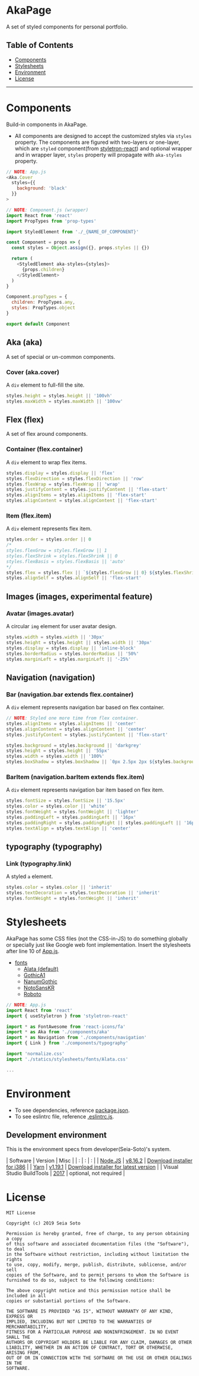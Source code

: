 # AkaPage

A set of styled components for personal portfolio.

## Table of Contents

- [Components](#Components)
- [Stylesheets](#Stylesheets)
- [Environment](#Environment)
- [License](#License)

---

# Components

Build-in components in AkaPage.

- All components are designed to accept the customized styles via `styles` property. The components are figured with two-layers or one-layer, which are `styled` component(from [styletron-react](https://github.com/styletron/styletron)) and optional wrapper and in wrapper layer, `styles` property will propagate with `aka-styles` property.

```javascript
// NOTE: App.js
<Aka.Cover
  styles={{
    background: 'black'
  }}
>
```

```javascript
// NOTE: Component.js (wrapper)
import React from 'react'
import PropTypes from 'prop-types'

import StyledElement from './_{NAME_OF_COMPONENT}'

const Component = props => {
  const styles = Object.assign({}, props.styles || {})

  return (
    <StyledElement aka-styles={styles}>
      {props.children}
    </StyledElement>
  )
}

Component.propTypes = {
  children: PropTypes.any,
  styles: PropTypes.object
}

export default Component
```

## Aka (aka)

A set of special or un-common components.

### Cover (aka.cover)

A `div` element to full-fill the site.

```javascript
styles.height = styles.height || '100vh'
styles.maxWidth = styles.maxWidth || '100vw'
```

## Flex (flex)

A set of flex around components.

### Container (flex.container)

A `div` element to wrap flex items.

```javascript
styles.display = styles.display || 'flex'
styles.flexDirection = styles.flexDirection || 'row'
styles.flexWrap = styles.flexWrap || 'wrap'
styles.justifyContent = styles.justifyContent || 'flex-start'
styles.alignItems = styles.alignItems || 'flex-start'
styles.alignContent = styles.alignContent || 'flex-start'
```

### Item (flex.item)

A `div` element represents flex item.

```javascript
styles.order = styles.order || 0
/*
styles.flexGrow = styles.flexGrow || 1
styles.flexShrink = styles.flexShrink || 0
styles.flexBasis = styles.flexBasis || 'auto'
*/
styles.flex = styles.flex || `${styles.flexGrow || 0} ${styles.flexShrink || 0} ${styles.flexBasis || 'auto'}`
styles.alignSelf = styles.alignSelf || 'flex-start'
```

## Images (images, experimental feature)

### Avatar (images.avatar)

A circular `img` element for user avatar design.

```javascript
styles.width = styles.width || '30px'
styles.height = styles.height || styles.width || '30px'
styles.display = styles.display || 'inline-block'
styles.borderRadius = styles.borderRadius || '50%'
styles.marginLeft = styles.marginLeft || '-25%'
```

## Navigation (navigation)

### Bar (navigation.bar extends flex.container)

A `div` element represents navigation bar based on flex container.

```javascript
// NOTE: Styled one more time from flex container.
styles.alignItems = styles.alignItems || 'center'
styles.alignContent = styles.alignContent || 'center'
styles.justifyContent = styles.justifyContent || 'flex-start'

styles.background = styles.background || 'darkgrey'
styles.height = styles.height || '55px'
styles.width = styles.width || '100%'
styles.boxShadow = styles.boxShadow || `0px 2.5px 2px ${styles.background}`
```

### BarItem (navigation.barItem extends flex.item)

A `div` element represents navigation bar item based on flex item.

```javascript
styles.fontSize = styles.fontSize || '15.5px'
styles.color = styles.color || 'white'
styles.fontWeight = styles.fontWeight || 'lighter'
styles.paddingLeft = styles.paddingLeft || '16px'
styles.paddingRight = styles.paddingRight || styles.paddingLeft || '16px'
styles.textAlign = styles.textAlign || 'center'
```

## typography (typography)

### Link (typography.link)

A styled `a` element.

```javascript
styles.color = styles.color || 'inherit'
styles.textDecoration = styles.textDecoration || 'inherit'
styles.fontWeight = styles.fontWeight || 'inherit'
```

# Stylesheets

AkaPage has some CSS files (not the CSS-in-JS) to do something globally or specially just like Google web font implementation. Insert the stylesheets after line 10 of [App.js](/src/App.js).

- [fonts](/src/statics/stylesheets/fonts)
  - [Alata (default)](/src/statics/stylesheets/fonts/Alata.css)
  - [GothicA1](/src/statics/stylesheets/fonts/GothicA1.css)
  - [NanumGothic](/src/statics/stylesheets/fonts/NanumGothic.css)
  - [NotoSansKR](/src/statics/stylesheets/fonts/NotoSansKR.css)
  - [Roboto](/src/statics/stylesheets/fonts/Roboto.css)

```javascript
// NOTE: App.js
import React from 'react'
import { useStyletron } from 'styletron-react'

import * as FontAwesome from 'react-icons/fa'
import * as Aka from './components/aka'
import * as Navigation from './components/navigation'
import { Link } from './components/typography'

import 'normalize.css'
import './statics/stylesheets/fonts/Alata.css'

...
```

# Environment

- To see dependencies, reference [package.json](/package.json).
- To see eslintrc file, reference [.eslintrc.js](/.eslintrc.js).

## Development environment

This is the environment specs from developer(Seia-Soto)'s system.

| Software | Version | Misc |
| : | : | : |
| [Node.JS](https://nodejs.org/) | [v8.16.2](https://nodejs.org/dist/latest-v8.x/node-v8.16.2-x64.msi) | [Download installer for i386](https://nodejs.org/dist/latest-v8.x/node-v8.16.2-x64.msi) |
| [Yarn](https://yarnpkg.com/lang/en/) | [v1.19.1](https://github.com/yarnpkg/yarn/releases/tag/v1.19.1) | [Download installer for latest version](https://yarnpkg.com/en/docs/install) |
| Visual Studio BuildTools | [2017](https://visualstudio.microsoft.com/ko/thank-you-downloading-visual-studio/?sku=BuildTools&rel=15) | optional, not required |

# License

```text
MIT License

Copyright (c) 2019 Seia Soto

Permission is hereby granted, free of charge, to any person obtaining a copy
of this software and associated documentation files (the "Software"), to deal
in the Software without restriction, including without limitation the rights
to use, copy, modify, merge, publish, distribute, sublicense, and/or sell
copies of the Software, and to permit persons to whom the Software is
furnished to do so, subject to the following conditions:

The above copyright notice and this permission notice shall be included in all
copies or substantial portions of the Software.

THE SOFTWARE IS PROVIDED "AS IS", WITHOUT WARRANTY OF ANY KIND, EXPRESS OR
IMPLIED, INCLUDING BUT NOT LIMITED TO THE WARRANTIES OF MERCHANTABILITY,
FITNESS FOR A PARTICULAR PURPOSE AND NONINFRINGEMENT. IN NO EVENT SHALL THE
AUTHORS OR COPYRIGHT HOLDERS BE LIABLE FOR ANY CLAIM, DAMAGES OR OTHER
LIABILITY, WHETHER IN AN ACTION OF CONTRACT, TORT OR OTHERWISE, ARISING FROM,
OUT OF OR IN CONNECTION WITH THE SOFTWARE OR THE USE OR OTHER DEALINGS IN THE
SOFTWARE.
```
